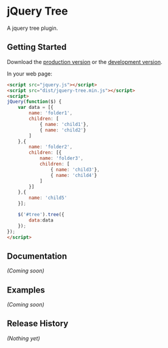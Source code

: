 # jQuery Tree

A jquery tree plugin.

## Getting Started
Download the [production version][min] or the [development version][max].

[min]: https://raw.github.com/amazingSurge/jquery-tree/master/dist/jquery-tree.min.js
[max]: https://raw.github.com/amazingSurge/jquery-tree/master/dist/jquery-tree.js

In your web page:

```html
<script src="jquery.js"></script>
<script src="dist/jquery-tree.min.js"></script>
<script>
jQuery(function($) {
	var data = [{
        name: 'folder1',
        children: [
            { name: 'child1'},
            { name: 'child2'}
        ]
    },{
        name: 'folder2',
        children: [{ 
        	name: 'folder3',
        	children: [
	            { name: 'child3'},
	            { name: 'child4'}
	        ]
	    }]
    },{
        name: 'child5'
    }];

	$('#tree').tree({
		data:data
	});
});
</script>
```

## Documentation
_(Coming soon)_

## Examples
_(Coming soon)_

## Release History
_(Nothing yet)_
